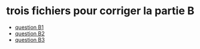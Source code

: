 # trois fichiers pour corriger la partie B
* [question B1](https://github.com/thfruchart/sio1/blob/master/TP14/CORRIGE/pacmanCORR_B1.py)
* [question B2](https://github.com/thfruchart/sio1/blob/master/TP14/CORRIGE/pacmanCORR_B2.py)
* [question B3](https://github.com/thfruchart/sio1/blob/master/TP14/CORRIGE/pacmanCORR_B3.py)
